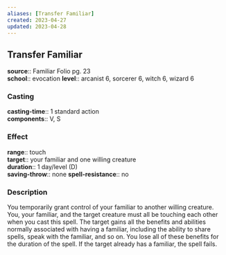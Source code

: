 ```yaml
---
aliases: [Transfer Familiar]
created: 2023-04-27
updated: 2023-04-28
---
```


## Transfer Familiar

**source**:: Familiar Folio pg. 23  
**school**:: evocation
**level**:: arcanist 6, sorcerer 6, witch 6, wizard 6

### Casting

**casting-time**:: 1 standard action  
**components**:: V, S

### Effect

**range**:: touch  
**target**:: your familiar and one willing creature  
**duration**:: 1 day/level (D)  
**saving-throw**:: none
**spell-resistance**:: no

### Description

You temporarily grant control of your familiar to another willing creature. You, your familiar, and the target creature must all be touching each other when you cast this spell. The target gains all the benefits and abilities normally associated with having a familiar, including the ability to share spells, speak with the familiar, and so on. You lose all of these benefits for the duration of the spell. If the target already has a familiar, the spell fails.
